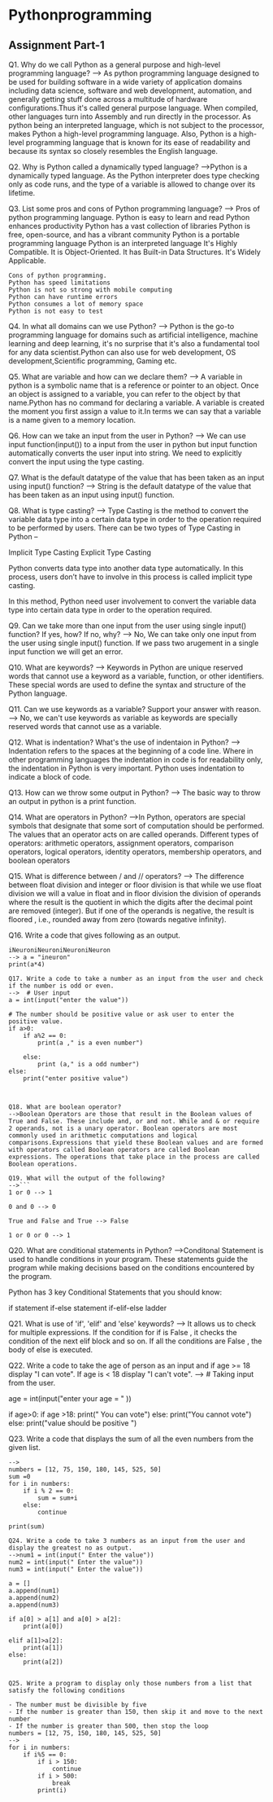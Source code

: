 # Pythonprogramming
## Assignment Part-1
Q1. Why do we call Python as a general purpose and high-level programming language?
--> As python programming language designed to be used for building software in a wide variety of application domains including data science, software and web development, automation, and generally getting stuff done across a multitude of hardware configurations.Thus it's called general purpose language.
When compiled, other languages turn into Assembly and run directly in the processor. As python being an interpreted language, which is not subject to the processor, makes Python a high-level programming language. Also, Python is a high-level programming language that is known for its ease of readability and  because its syntax so closely resembles the English language. 

Q2. Why is Python called a dynamically typed language?
-->Python is a dynamically typed language. As the Python interpreter does type checking only as code runs, and the type of a variable is allowed to change over its lifetime.

Q3. List some pros and cons of Python programming language?
--> Pros of python programming language.
    Python is easy to learn and read
    Python enhances productivity
    Python has a vast collection of libraries
    Python is free, open-source, and has a vibrant community
    Python is a portable programming language
    Python is an interpreted language
    It's Highly Compatible.
    It is Object-Oriented.
    It has Built-in Data Structures.
    It's Widely Applicable.

    Cons of python programming.
    Python has speed limitations
    Python is not so strong with mobile computing
    Python can have runtime errors
    Python consumes a lot of memory space
    Python is not easy to test


Q4. In what all domains can we use Python?
--> Python is the go-to programming language for domains such as artificial intelligence, machine learning and deep learning, it's no surprise that it's also a fundamental tool for any data scientist.Python can also use for web development, OS development,Scientific programming, Gaming etc.

Q5. What are variable and how can we declare them?
--> A variable in python is a symbolic name that is a reference or pointer to an object. Once an object is assigned to a variable, you can refer to the object by that name.Python has no command for declaring a variable. A variable is created the moment you first assign a value to it.In terms we can say that a variable is a name given to a memory location.

Q6. How can we take an input from the user in Python?
--> We can use input function(input()) to a input from the user in python but input function automatically converts the user input into string. We need to explicitly convert the input using the type casting.

Q7. What is the default datatype of the value that has been taken as an input using input() function?
--> String is the default datatype of the value that has been taken as an input using input() function.

Q8. What is type casting?
--> Type Casting is the method to convert the variable data type into a certain data type in order to the operation required to be performed by users.
There can be two types of Type Casting in Python –

Implicit Type Casting
Explicit Type Casting

 Python converts data type into another data type automatically. In this process, users don’t have to involve in this process is called implicit type casting.

In this method, Python need user involvement to convert the variable data type into certain data type in order to the operation required.


Q9. Can we take more than one input from the user using single input() function? If yes, how? If no, why?
--> No, We can take only one input from the user using single input() function. If we pass two arugement in a single input function we will get an error.

Q10. What are keywords?
--> Keywords in Python are unique reserved words that cannot use a keyword as a variable, function, or other identifiers. These special words are used to define the syntax and structure of the Python language.

Q11. Can we use keywords as a variable? Support your answer with reason.
--> No, we can't use keywords as variable as keywords are specially reserved words that cannot use as a variable.

Q12. What is indentation? What's the use of indentaion in Python?
--> Indentation refers to the spaces at the beginning of a code line. Where in other programming languages the indentation in code is for readability only, the indentation in Python is very important. Python uses indentation to indicate a block of code.

Q13. How can we throw some output in Python?
--> The basic way to throw an output in python is a print function.

Q14. What are operators in Python?
-->In Python, operators are special symbols that designate that some sort of computation should be performed. The values that an operator acts on are called operands.
Different types of operators: arithmetic operators, assignment operators, comparison operators, logical operators, identity operators, membership operators, and boolean operators

Q15. What is difference between / and // operators?
--> The difference between float division and integer or floor division is that while we use float division we will a value in float and in floor division the division of operands where the result is the quotient in which the digits after the decimal point are removed (integer). But if one of the operands is negative, the result is floored , i.e., rounded away from zero (towards negative infinity).

Q16. Write a code that gives following as an output.
```
iNeuroniNeuroniNeuroniNeuron
--> a = "ineuron"
print(a*4)

Q17. Write a code to take a number as an input from the user and check if the number is odd or even.
-->  # User input
a = int(input("enter the value"))

# The number should be positive value or ask user to enter the positive value.
if a>0:
    if a%2 == 0:
        print(a ," is a even number")
    
    else:
        print (a," is a odd number")
else:
    print("enter positive value")

            

Q18. What are boolean operator?
-->Boolean Operators are those that result in the Boolean values of True and False. These include and, or and not. While and & or require 2 operands, not is a unary operator. Boolean operators are most commonly used in arithmetic computations and logical comparisons.Expressions that yield these Boolean values and are formed with operators called Boolean operators are called Boolean expressions. The operations that take place in the process are called Boolean operations.

Q19. What will the output of the following?
-->```
1 or 0 --> 1

0 and 0 --> 0

True and False and True --> False

1 or 0 or 0 --> 1
```

Q20. What are conditional statements in Python?
-->Conditonal Statement is used to handle conditions in your program. These statements guide the program while making decisions based on the conditions encountered by the program.

Python has 3 key Conditional Statements that you should know:

if statement
if-else statement
if-elif-else ladder

Q21. What is use of 'if', 'elif' and 'else' keywords?
--> It allows us to check for multiple expressions. If the condition for if is False , it checks the condition of the next elif block and so on. If all the conditions are False , the body of else is executed. 

Q22. Write a code to take the age of person as an input and if age >= 18 display "I can vote". If age is < 18 display "I can't vote".
--> # Taking input from the user.
 
age = int(input("enter your age = " ))

if age>0:
    if age >18:
        print(" You can vote")
    else:
        print("You cannot vote")
else:
    print("value should be positive ")

Q23. Write a code that displays the sum of all the even numbers from the given list.
```
-->
numbers = [12, 75, 150, 180, 145, 525, 50] 
sum =0
for i in numbers:
    if i % 2 == 0:
        sum = sum+i
    else:
        continue
  
print(sum)

Q24. Write a code to take 3 numbers as an input from the user and display the greatest no as output.
-->num1 = int(input(" Enter the value"))
num2 = int(input(" Enter the value"))
num3 = int(input(" Enter the value"))

a = []
a.append(num1)
a.append(num2)
a.append(num3)

if a[0] > a[1] and a[0] > a[2]:
    print(a[0])

elif a[1]>a[2]:
    print(a[1])
else:
    print(a[2])


Q25. Write a program to display only those numbers from a list that satisfy the following conditions

- The number must be divisible by five
- If the number is greater than 150, then skip it and move to the next number
- If the number is greater than 500, then stop the loop
numbers = [12, 75, 150, 180, 145, 525, 50]
-->
for i in numbers:
    if i%5 == 0:
        if i > 150:
            continue
        if i > 500:
            break
        print(i)
